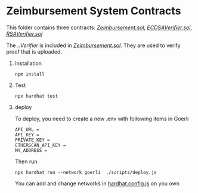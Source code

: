 # Zeimbursement System Contracts
This folder contains three contracts: *[Zeimbursement.sol](contracts/Zeimbursement.sol)*, *[ECDSAVerifier.sol](contracts/ECDSAVerifier.sol)*, *[RSAVerifier.sol](contracts/RSAVerifier.sol)*

The *..Verifier* is included in *[Zeimbursement.sol](contracts/Zeimbursement.sol)*. They are used to verify proof that is uploaded.

1. Installation
    ```
    npm install
    ```
2. Test
    ```
    npx hardhat test
    ```
3. deploy
   
   To deploy, you need to create a new .env with following items in Goerli
    ```
    API_URL = 
    API_KEY = 
    PRIVATE_KEY = 
    ETHERSCAN_API_KEY = 
    MY_ADDRESS = 
    ```
    Then run
    ```
    npx hardhat run --network goerli  ./scripts/deploy.js
    ```    
    You can add and change networks in [hardhat.config.js](./hardhat.config.js) on you own
